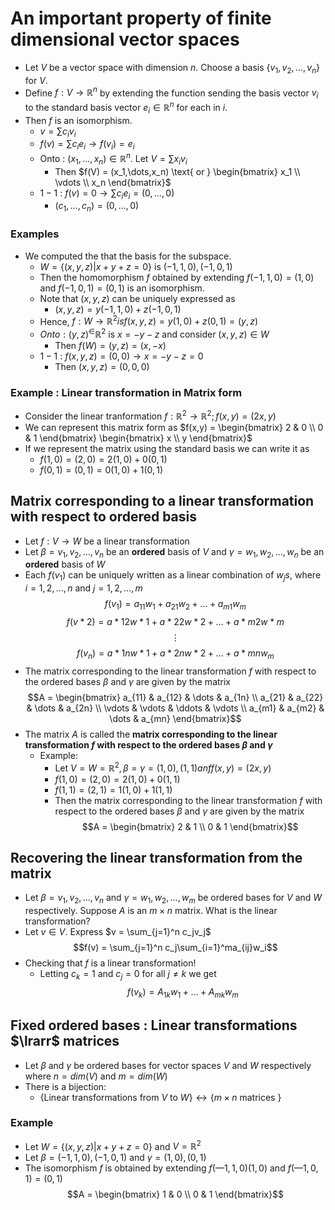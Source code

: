 # An important property of finite dimensional vector spaces

- Let $V$ be a vector space with dimension $n$. Choose a basis $\lbrace v_1, v_2, \dots, v_n \rbrace$ for $V$.
- Define $f : V \rightarrow \mathbb{R}^n$ by extending the function sending the basis vector $v_i$ to the standard basis vector $e_i \in \mathbb{R}^n$ for each in $i$.
- Then $f$ is an isomorphism.
  - $v = \sum c_iv_i$
  - $f(v) = \sum c_ie_i \rightarrow f(v_i) = e_i$
  - Onto : $(x_1,\dots,x_n) \in \mathbb{R}^n . \text{ Let } V = \sum x_iv_i$
    - Then $f(V) = (x_1,\dots,x_n) \text{ or } \begin{bmatrix}
    x_1 \\ \vdots \\ x_n
    \end{bmatrix}$
  - $1-1$ : $f(v) = 0 \rightarrow \sum c_ie_i = (0,\dots,0)$
    - $(c_1,\dots,c_n) = (0,\dots, 0)$

### Examples

- We computed the that the basis for the subspace.
  - $W = \lbrace (x,y,z)| x + y + z = 0\rbrace \text{ is } (-1,1,0), (-1, 0, 1)$
  - Then the homomorphism $f$ obtained by extending $f(-1,1,0) = (1,0) \text{ and } f(-1,0,1) = (0,1)$ is an isomorphism.
  - Note that $(x,y,z)$ can be uniquely expressed as
    - $(x,y,z) = y(-1,1,0) + z(-1,0,1)$
  - Hence, $f : W \rightarrow \mathbb{R}^2 is f(x,y,z) = y(1,0) + z(0,1) = (y,z)$
  - $Onto : (y,z)^ \in \mathbb{R}^2 \text{ is } x = -y - z$ and consider $(x,y,z) \in W$
    - Then $f(W) = (y,z) = (x,-x)$
  - $1-1$ : $f(x,y,z) = (0,0) \rightarrow x = -y - z = 0$
    - Then $(x,y,z) = (0,0,0)$

### Example : Linear transformation in Matrix form

- Consider the linear tranformation $f : \mathbb{R}^2 \rightarrow \mathbb{R}^2 ; f(x,y) = (2x,y)$
- We can represent this matrix form as $f(x,y) = \begin{bmatrix}  2 & 0 \\ 0 & 1 \end{bmatrix} \begin{bmatrix} x \\ y \end{bmatrix}$
- If we represent the matrix using the standard basis we can write it as
  - $f(1,0) = (2,0) = 2(1,0) + 0(0,1)$
  - $f(0,1) = (0,1) = 0(1,0) + 1(0,1)$

## Matrix corresponding to a linear transformation with respect to ordered basis

- Let $f : V \rightarrow W$ be a linear transformation
- Let $\beta = v_1,v_2, \dots, v_n$ be an **ordered** basis of $V$ and $\gamma = w_1,w_2, \dots, w_n$ be an **ordered** basis of $W$
- Each $f(v_1)$ can be uniquely written as a linear combination of $w_js$, where $i  = 1,2, \dots, n$ and $j = 1,2, \dots, m$
  $$f(v_1) = a_{11}w_1 + a_{21}w_2 + \dots + a_{m1}w_m $$
  $$f(v*2) = a*{12}w*1 + a*{22}w*2 + \dots + a*{m2}w*m $$
  $$\vdots$$
  $$f(v_n) = a*{1n}w*1 + a*{2n}w*2 + \dots + a*{mn}w_m $$
- The matrix corresponding to the linear transformation $f$ with respect to the ordered bases $\beta \text{ and } \gamma$ are given by the matrix
  $$A = \begin{bmatrix} a_{11} & a_{12} & \dots & a_{1n} \\ a_{21} & a_{22} & \dots & a_{2n} \\ \vdots & \vdots & \ddots & \vdots \\ a_{m1} & a_{m2} & \dots & a_{mn} \end{bmatrix}$$
- The matrix $A$ is called the **matrix corresponding to the linear transformation $f$ with respect to the ordered bases $\beta$ and $\gamma$**
  - Example:
    - Let $V = W = \mathbb{R}^2, \beta = \gamma = (1,0), (1,1) anf f(x,y) = (2x,y)$
    - $f(1,0) = (2,0) = 2(1,0) + 0(1,1)$
    - $f(1,1) = (2,1) = 1(1,0) + 1(1,1)$
    - Then the matrix corresponding to the linear transformation $f$ with respect to the ordered bases $\beta$ and $\gamma$ are given by the matrix
      $$A = \begin{bmatrix} 2 & 1 \\ 0 & 1 \end{bmatrix}$$
## Recovering the linear transformation from the matrix
- Let $\beta = v_1, v_2, \dots, v_n$ and $\gamma = w_1, w_2, \dots, w_m$ be ordered bases for $V$ and $W$ respectively. Suppose $A$ is an $m \times n$ matrix. What is the linear transformation?
- Let $v \in V$. Express $v = \sum_{j=1}^n c_jv_j$
  $$f(v) = \sum_{j=1}^n c_j\sum_{i=1}^ma_{ij}w_i$$
- Checking that $f$ is a linear transformation!
  - Letting $c_k = 1$ and $c_j = 0$ for all $j \neq k$ we get
    $$f(v_k) = A_{1k}w_1 + \dots + A_{mk}w_m$$

## Fixed ordered bases : Linear transformations $\lrarr$ matrices
- Let $\beta$ and $\gamma$ be ordered bases for vector spaces $V$ and $W$ respectively where $n = dim(V)$ and $m = dim(W)$
- There is a bijection:
  - $\lbrace \text{Linear transformations from } V \text{ to } W \rbrace \leftrightarrow \lbrace m \times n \text{ matrices } \rbrace$
### Example
- Let $W  = \lbrace (x,y,z)| x + y + z = 0\rbrace$ and $V = \mathbb{R}^2$
- Let $\beta = (-1,1,0), (-1,0,1)$ and $\gamma = (1,0), (0,1)$
- The isomorphism $f$ is obtained by extending $f (—1, 1, 0) (1, 0)$ and $f (—1, 0, 1) = (0,1)$
  $$A = \begin{bmatrix} 1 & 0 \\ 0 & 1 \end{bmatrix}$$